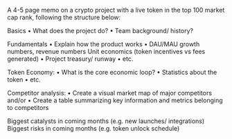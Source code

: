 A 4-5 page memo on a crypto project with a live token in the top 100 market cap rank, following the structure below:

Basics 
• What does the project do? 
• Team background/ history? 

Fundamentals 
• Explain how the product works 
• DAU/MAU growth numbers, revenue numbers 
 Unit economics (token incentives vs fees generated) 
 • Project treasury/ runway 
 • etc. 

Token Economy: 
• What is the core economic loop? 
• Statistics about the token 
• etc. 

Competitor analysis: 
• Create a visual market map of major competitors and/or 
• Create a table summarizing key information and metrics belonging to competitors 

Biggest catalysts in coming months (e.g. new launches/ integrations) 
Biggest risks in coming months (e.g. token unlock schedule) 
